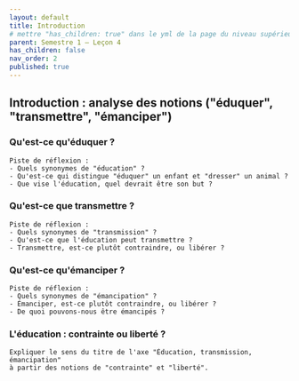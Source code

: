 ```yaml
---
layout: default
title: Introduction
# mettre "has_children: true" dans le yml de la page du niveau supérieur
parent: Semestre 1 – Leçon 4
has_children: false
nav_order: 2
published: true
---
```

## Introduction : analyse des notions ("éduquer", "transmettre", "émanciper")

### Qu'est-ce qu'éduquer ?

```
Piste de réflexion : 
- Quels synonymes de "éducation" ?
- Qu'est-ce qui distingue "éduquer" un enfant et "dresser" un animal ?
- Que vise l'éducation, quel devrait être son but ?
```

### Qu'est-ce que transmettre ?

```
Piste de réflexion : 
- Quels synonymes de "transmission" ?
- Qu'est-ce que l'éducation peut transmettre ?
- Transmettre, est-ce plutôt contraindre, ou libérer ?
```

### Qu'est-ce qu'émanciper ?

```
Piste de réflexion : 
- Quels synonymes de "émancipation" ?
- Émanciper, est-ce plutôt contraindre, ou libérer ?
- De quoi pouvons-nous être émancipés ?
```

### L'éducation : contrainte ou liberté ?

```
Expliquer le sens du titre de l'axe "Éducation, transmission, émancipation" 
à partir des notions de "contrainte" et "liberté".
```